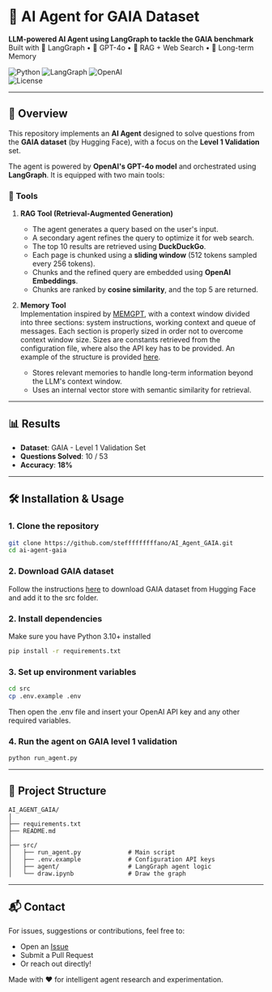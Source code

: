 # 🧠 AI Agent for GAIA Dataset

**LLM-powered AI Agent using LangGraph to tackle the GAIA benchmark**  
Built with 🧱 LangGraph • 🤖 GPT-4o • 🔎 RAG + Web Search • 🧠 Long-term Memory

![Python](https://img.shields.io/badge/Python-3.10+-blue.svg)
![LangGraph](https://img.shields.io/badge/LangGraph-✓-blueviolet)
![OpenAI](https://img.shields.io/badge/OpenAI-GPT--4o-lightgrey)  
![License](https://img.shields.io/badge/License-MIT-green.svg)

---

## 🚀 Overview

This repository implements an **AI Agent** designed to solve questions from the **GAIA dataset** (by Hugging Face), with a focus on the **Level 1 Validation** set.

The agent is powered by **OpenAI's GPT-4o model** and orchestrated using **LangGraph**. It is equipped with two main tools:

### 🧠 Tools

1. **RAG Tool (Retrieval-Augmented Generation)**  
   - The agent generates a query based on the user's input.
   - A secondary agent refines the query to optimize it for web search.
   - The top 10 results are retrieved using **DuckDuckGo**.
   - Each page is chunked using a **sliding window** (512 tokens sampled every 256 tokens).
   - Chunks and the refined query are embedded using **OpenAI Embeddings**.
   - Chunks are ranked by **cosine similarity**, and the top 5 are returned.

2. **Memory Tool**  
   Implementation inspired by [MEMGPT](https://arxiv.org/abs/2310.08560), with a context window divided into three sections: system instructions, working context and queue of messages. Each section is properly sized in order not to overcome context window size. Sizes are constants retrieved from the configuration file, where also the API key has to be provided. An example of the structure is provided [here](src/env.example).
   - Stores relevant memories to handle long-term information beyond the LLM's context window.
   - Uses an internal vector store with semantic similarity for retrieval.
  

---

## 📊 Results

- **Dataset**: GAIA - Level 1 Validation Set  
- **Questions Solved**: 10 / 53  
- **Accuracy**: **18%**

---

## 🛠️ Installation & Usage

### 1. Clone the repository

```bash
git clone https://github.com/stefffffffffano/AI_Agent_GAIA.git
cd ai-agent-gaia
```
### 2. Download GAIA dataset  
Follow the instructions [here](https://huggingface.co/gaia-benchmark) to download GAIA dataset from Hugging Face and add it to the src folder.  

### 2. Install dependencies  
Make sure you have Python 3.10+ installed
```bash
pip install -r requirements.txt
```  
### 3. Set up environment variables  
```bash
cd src
cp .env.example .env
```    
Then open the .env file and insert your OpenAI API key and any other required variables.
### 4. Run the agent on GAIA level 1 validation
```bash
python run_agent.py
```  

---

## 📁 Project Structure  

```
AI_AGENT_GAIA/
│
├── requirements.txt            
├── README.md                   
│  
├── src/  
│   ├── run_agent.py             # Main script  
│   ├── .env.example             # Configuration API keys  
│   ├── agent/                   # LangGraph agent logic  
│   └── draw.ipynb               # Draw the graph  
```


---

## 📬 Contact

For issues, suggestions or contributions, feel free to:

- Open an [Issue](https://github.com/stefffffffffano/AI_Agent_GAIA/issues)
- Submit a Pull Request
- Or reach out directly!

Made with ❤️ for intelligent agent research and experimentation.




